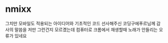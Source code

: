 # nmixx
그치만 모바일도 적용되는
아이디어와 기초적인 코드 선사해주신 코딩구에푸르님께 감사의 말씀을 저만 그런건지 모르곘는데 컴퓨터로 크롬에서 재생할때 노래가 안들리는 오류가 있네요
